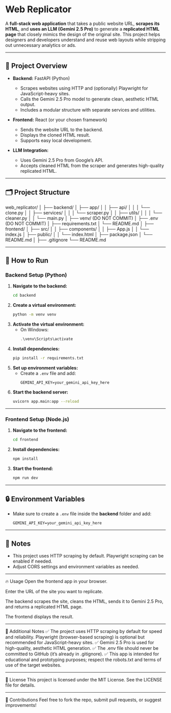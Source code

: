 # Web Replicator

A **full-stack web application** that takes a public website URL, **scrapes its HTML**, and **uses an LLM (Gemini 2.5 Pro)** to generate a **replicated HTML page** that closely mimics the design of the original site. This project helps designers and developers understand and reuse web layouts while stripping out unnecessary analytics or ads.

---

## 🚀 Project Overview

- **Backend:** FastAPI (Python)
  - Scrapes websites using HTTP and (optionally) Playwright for JavaScript-heavy sites.
  - Calls the Gemini 2.5 Pro model to generate clean, aesthetic HTML output.
  - Includes a modular structure with separate services and utilities.

- **Frontend:** React (or your chosen framework)
  - Sends the website URL to the backend.
  - Displays the cloned HTML result.
  - Supports easy local development.

- **LLM Integration:**
  - Uses Gemini 2.5 Pro from Google’s API.
  - Accepts cleaned HTML from the scraper and generates high-quality replicated HTML.

---

## 🗂️ Project Structure

web_replicator/
│
├── backend/
│   ├── app/
│   │   ├── api/
│   │   │   └── clone.py
│   │   ├── services/
│   │   │   └── scraper.py
│   │   ├── utils/
│   │   │   └── cleaner.py
│   │   └── main.py
│   ├── venv/ (DO NOT COMMIT)
│   ├── .env (DO NOT COMMIT)
│   ├── requirements.txt
│   └── README.md
│
├── frontend/
│   ├── src/
│   │   ├── components/
│   │   ├── App.js
│   │   └── index.js
│   ├── public/
│   │   └── index.html
│   ├── package.json
│   └── README.md
│
├── .gitignore
└── README.md


---

## 🚀 How to Run

### Backend Setup (Python)

1. **Navigate to the backend:**
   ```bash
   cd backend
   ```
2. **Create a virtual environment:**
   ```bash
   python -m venv venv
   ```
3. **Activate the virtual environment:**
   - On Windows:
     ```powershell
     .\venv\Scripts\activate
     ```
4. **Install dependencies:**
   ```bash
   pip install -r requirements.txt
   ```
5. **Set up environment variables:**
   - Create a `.env` file and add:
     ```
     GEMINI_API_KEY=your_gemini_api_key_here
     ```
6. **Start the backend server:**
   ```bash
   uvicorn app.main:app --reload
   ```

---

### Frontend Setup (Node.js)

1. **Navigate to the frontend:**
   ```bash
   cd frontend
   ```
2. **Install dependencies:**
   ```bash
   npm install
   ```
3. **Start the frontend:**
   ```bash
   npm run dev
   ```

---

## 🔒 Environment Variables

- Make sure to create a `.env` file inside the **backend** folder and add:
  ```
  GEMINI_API_KEY=your_gemini_api_key_here
  ```

---


## 📝 Notes

- This project uses HTTP scraping by default. Playwright scraping can be enabled if needed.
- Adjust CORS settings and environment variables as needed.

---

🔥 Usage
Open the frontend app in your browser.

Enter the URL of the site you want to replicate.

The backend scrapes the site, cleans the HTML, sends it to Gemini 2.5 Pro, and returns a replicated HTML page.

The frontend displays the result.

---

🔎 Additional Notes
✅ The project uses HTTP scraping by default for speed and reliability. Playwright (browser-based scraping) is optional but recommended for JavaScript-heavy sites.
✅ Gemini 2.5 Pro is used for high-quality, aesthetic HTML generation.
✅ The .env file should never be committed to GitHub (it’s already in .gitignore).
✅ This app is intended for educational and prototyping purposes; respect the robots.txt and terms of use of the target websites.

---

📃 License
This project is licensed under the MIT License. See the LICENSE file for details.

---

🤝 Contributions
Feel free to fork the repo, submit pull requests, or suggest improvements!

